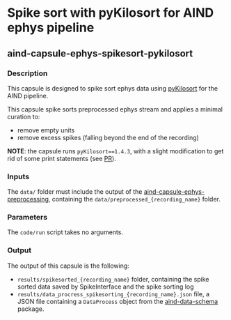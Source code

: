 # Spike sort with pyKilosort for AIND ephys pipeline
## aind-capsule-ephys-spikesort-pykilosort


### Description

This capsule is designed to spike sort ephys data using [pyKilosort](https://github.com/int-brain-lab/pykilosort) for the AIND pipeline.

This capsule spike sorts preprocessed ephys stream and applies a minimal curation to:

- remove empty units
- remove excess spikes (falling beyond the end of the recording)

**NOTE**: the capsule runs `pyKilosort==1.4.3`, with a slight modification to get rid of some print statements (see [PR](https://github.com/int-brain-lab/pykilosort/pull/16)).


### Inputs

The `data/` folder must include the output of the [aind-capsule-ephys-preprocessing](https://github.com/AllenNeuralDynamics/aind-capsule-ephys-preprocessing), containing 
the `data/preprocessed_{recording_name}` folder.

### Parameters

The `code/run` script takes no arguments.

### Output

The output of this capsule is the following:

- `results/spikesorted_{recording_name}` folder, containing the spike sorted data saved by SpikeInterface and the spike sorting log
- `results/data_procress_spikesorting_{recording_name}.json` file, a JSON file containing a `DataProcess` object from the [aind-data-schema](https://aind-data-schema.readthedocs.io/en/stable/) package.

